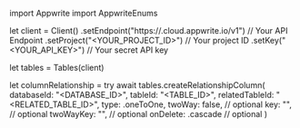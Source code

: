 import Appwrite
import AppwriteEnums

let client = Client()
    .setEndpoint("https://<REGION>.cloud.appwrite.io/v1") // Your API Endpoint
    .setProject("<YOUR_PROJECT_ID>") // Your project ID
    .setKey("<YOUR_API_KEY>") // Your secret API key

let tables = Tables(client)

let columnRelationship = try await tables.createRelationshipColumn(
    databaseId: "<DATABASE_ID>",
    tableId: "<TABLE_ID>",
    relatedTableId: "<RELATED_TABLE_ID>",
    type: .oneToOne,
    twoWay: false, // optional
    key: "", // optional
    twoWayKey: "", // optional
    onDelete: .cascade // optional
)

